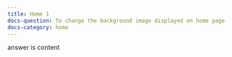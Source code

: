 ```yaml
---
title: Home 1
docs-question: To change the background image displayed on home page
docs-category: home
---
```


answer is content
